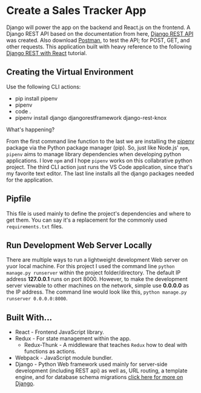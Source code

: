 # Create a Sales Tracker App

Django will power the app on the backend and React.js on the frontend. A Django REST API based on the documentation from here, [Django REST API](https://www.django-rest-framework.org/) was created. Also download [Postman](https://www.getpostman.com/), to test the API; for POST, GET, and other requests. This application built with heavy reference to the following [Django REST with React](https://www.valentinog.com/blog/tutorial-api-django-rest-react/#Django_REST_with_React_Django_and_React_together) tutorial.

## Creating the Virtual Environment

Use the following CLI actions:

- pip install pipenv
- pipenv
- code .
- pipenv install django djangorestframework django-rest-knox

What's happening?

From the first command line function to the last we are installing the [pipenv](https://packaging.python.org/tutorials/managing-dependencies/) package via the Python package manager (pip). So, just like Node.js' `npm`, `pipenv` aims to manage library dependencies when developing python applications. I love `npm` and I hope `pipenv` works on this collabrative python project. The third CLI action just runs the VS Code application, since that's my favorite text editor. The last line installs all the django packages needed for the application.

## Pipfile

This file is used mainly to define the project's dependencies and where to get them. You can say it's a replacement for the commonly used `requirements.txt` files.

## Run Development Web Server Locally

There are multiple ways to run a lightweight development Web server on yuor local machine. For this project I used the command line `python manage.py runserver` within the project folder/directory. The default IP address **127.0.0.1** runs on port 8000. However, to make the development server viewable to other machines on the network, simple use **0.0.0.0** as the IP address. The command line would look like this, `python manage.py runserver 0.0.0.0:8000`.

## Built With...

- React - Frontend JavaScript library.
- Redux - For state management within the app.
  - Redux-Thunk - A middleware that teaches `Redux` how to deal with functions as actions.
- Webpack - JavaScript module bundler.
- Django - Python Web framework used mainly for server-side development (including REST api) as well as, URL routing, a template engine, and for database schema migrations [click here for more on Django](https://www.djangoproject.com/).
